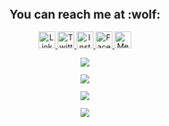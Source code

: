 
  
<h2 align="center">You can reach me at :wolf:</h2>

<p align="center">
  
  <a href="https://www.linkedin.com/in/sachindugimhana/">
    <img src="https://www.vectorlogo.zone/logos/linkedin/linkedin-icon.svg" alt="LinkedIn Profile" height="30" width="30">
  </a>

  <a href="https://twitter.com/Sachindu15">
    <img src="https://www.vectorlogo.zone/logos/twitter/twitter-icon.svg" alt="Twitter Profile" height="30" width="30">
  </a>

  <a href="https://www.instagram.com/g_.i._m/">
    <img src="https://www.vectorlogo.zone/logos/instagram/instagram-icon.svg" alt="Instagram Profile" height="30" width="30">
  </a>

  <a href="https://www.facebook.com/sachindu.gimhana99/">
    <img src="https://i1.wp.com/www.ccf.org.ph/wp-content/uploads/2020/06/fb-logo.png?fit=259%2C194&ssl=1" alt="Facebook Profile" height="30" width="30">
  </a>

  <a href="https://medium.com/@sachindugimhana">
    <img src="https://www.vectorlogo.zone/logos/medium/medium-tile.svg" alt="Medium Profile" height="30" width="30">
  </a>
  
 
</p>

<p align="center"><img src="http://github-profile-summary-cards.vercel.app/api/cards/profile-details?username=SachinduG&theme=gruvbox"/></p>
<p align="center"><img src="http://github-profile-summary-cards.vercel.app/api/cards/repos-per-language?username=SachinduG&theme=gruvbox"/></p>
<p align="center"><img src="http://github-profile-summary-cards.vercel.app/api/cards/most-commit-language?username=SachinduG&theme=gruvbox"/></p>
<p align="center"><img src="http://github-profile-summary-cards.vercel.app/api/cards/stats?username=SachinduG&theme=gruvbox"/></p>

